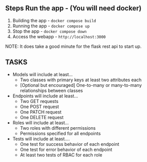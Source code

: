 ## Steps Run the app - (You will need docker)

1. Building the app - `docker compose build`
2. Running the app - `docker compose up`
3. Stop the app - `docker compose down`
4. Access the webapp - `http://localhost:3000`

NOTE: It does take a good minute for the flask rest api to start up.

## TASKS

- Models will include at least…
  - Two classes with primary keys at least two attributes each
  - [Optional but encouraged] One-to-many or many-to-many relationships between classes
- Endpoints will include at least…
  - Two GET requests
  - One POST request
  - One PATCH request
  - One DELETE request
- Roles will include at least…
  - Two roles with different permissions
  - Permissions specified for all endpoints
- Tests will include at least….
  - One test for success behavior of each endpoint
  - One test for error behavior of each endpoint
  - At least two tests of RBAC for each role
